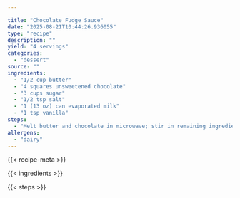 ```yaml
---

title: "Chocolate Fudge Sauce"
date: "2025-08-21T10:44:26.936055"
type: "recipe"
description: ""
yield: "4 servings"
categories:
  - "dessert"
source: ""
ingredients:
  - "1/2 cup butter"
  - "4 squares unsweetened chocolate"
  - "3 cups sugar"
  - "1/2 tsp salt"
  - "1 (13 oz) can evaporated milk"
  - "1 tsp vanilla"
steps:
  - "Melt butter and chocolate in microwave; stir in remaining ingredients. Cook until sugar is dissolved and sauce is smooth. Serve warm or cold over ice cream. Yield 4 cups."
allergens:
  - "dairy"
---
```


{{< recipe-meta >}}

{{< ingredients >}}

{{< steps >}}
